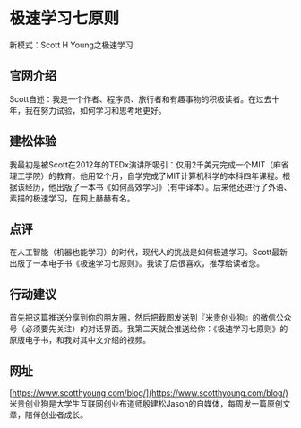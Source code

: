 # 极速学习七原则
新模式：Scott H Young之极速学习
## 官网介绍
Scott自述：我是一个作者、程序员、旅行者和有趣事物的积极读者。在过去十年，我在努力试验，如何学习和思考地更好。
## 建松体验
我最初是被Scott在2012年的TEDx演讲所吸引：仅用2千美元完成一个MIT（麻省理工学院）的教育。他用12个月，自学完成了MIT计算机科学的本科四年课程。根据该经历，他出版了一本书《如何高效学习》（有中译本）。后来他还进行了外语、素描的极速学习，在网上赫赫有名。
## 点评
在人工智能（机器也能学习）的时代，现代人的挑战是如何极速学习。Scott最新出版了一本电子书《极速学习七原则》。我读了后很喜欢，推荐给读者您。
## 行动建议
首先把这篇推送分享到你的朋友圈，然后把截图发送到『米贵创业狗』的微信公众号（必须要先关注）的对话界面。我第二天就会推送给你：《极速学习七原则》的原版电子书，和我对其中文介绍的视频。
## 网址
[https://www.scotthyoung.com/blog/](https://www.scotthyoung.com/blog/)
米贵创业狗是大学生互联网创业布道师殷建松Jason的自媒体，每周发一篇原创文章，陪伴创业者成长。
